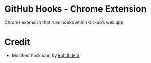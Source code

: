 # GitHub Hooks - Chrome Extension

Chrome extension that runs hooks within GitHub’s web app

# Credit

- Modified hook icon by [Rohith M S](https://thenounproject.com/search/?q=hook&i=942366)
